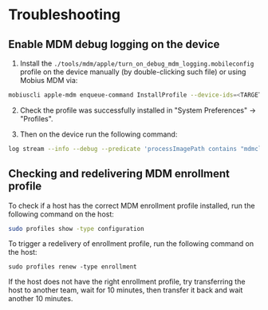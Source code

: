 # Troubleshooting

## Enable MDM debug logging on the device

1. Install the `./tools/mdm/apple/turn_on_debug_mdm_logging.mobileconfig` profile on the device manually (by double-clicking such file) or using Mobius MDM via:

```sh
mobiuscli apple-mdm enqueue-command InstallProfile --device-ids=<TARGET_DEVICE_ID> --mobileconfig ./tools/mdm/apple/turn_on_debug_mdm_logging.mobileconfig
```

2. Check the profile was successfully installed in "System Preferences" -> "Profiles".

3. Then on the device run the following command:

```sh
log stream --info --debug --predicate 'processImagePath contains "mdmclient"' | tee mdm_logs.txt
```

## Checking and redelivering MDM enrollment profile

To check if a host has the correct MDM enrollment profile installed, run the following command on the host:

```bash
sudo profiles show -type configuration
```

To trigger a redelivery of enrollment profile, run the following command on the host:

```
sudo profiles renew -type enrollment
```

If the host does not have the right enrollment profile, try transferring the host to another team, wait for 10 minutes, then transfer it back and wait another 10 minutes.
